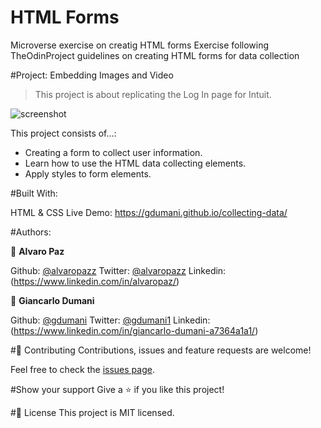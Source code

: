 # HTML Forms
Microverse exercise on creatig HTML forms
Exercise following TheOdinProject guidelines on creating HTML forms for data collection 

#Project: Embedding Images and Video

>This project is about replicating the Log In page for Intuit.

![screenshot]()

This project consists of...:
- Creating a form to collect user information.
- Learn how to use the HTML data collecting elements.
- Apply styles to form elements.

#Built With:

HTML & CSS 
Live Demo: 
https://gdumani.github.io/collecting-data/


#Authors:

👤 **Alvaro Paz**

Github: [@alvaropazz](https://github.com/alvaropazz)
Twitter: [@alvaropazz](https://twitter.com/alvaropazz)
Linkedin: (https://www.linkedin.com/in/alvaropaz/)

👤 **Giancarlo Dumani**

Github: [@gdumani](https://github.com/gdumani)
Twitter: [@gdumani1](https://twitter.com/gdumani1)
Linkedin: (https://www.linkedin.com/in/giancarlo-dumani-a7364a1a1/)

#🤝 Contributing
Contributions, issues and feature requests are welcome!

Feel free to check the [issues page](...).

#Show your support
Give a ⭐️ if you like this project!

#📝 License
This project is MIT licensed.